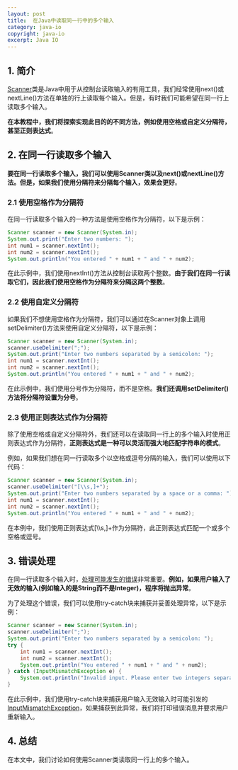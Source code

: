 ```yaml
---
layout: post
title:  在Java中读取同一行中的多个输入
category: java-io
copyright: java-io
excerpt: Java IO
---
```


## 1. 简介

[Scanner](https://www.baeldung.com/java-scanner)类是Java中用于从控制台读取输入的有用工具，我们经常使用next()或nextLine()方法在单独的行上读取每个输入。但是，有时我们可能希望在同一行上读取多个输入。

**在本教程中，我们将探索实现此目的的不同方法，例如使用空格或自定义分隔符，甚至正则表达式**。

## 2. 在同一行读取多个输入

**要在同一行读取多个输入，我们可以使用Scanner类以及next()或nextLine()方法。但是，如果我们使用分隔符来分隔每个输入，效果会更好**。

### 2.1 使用空格作为分隔符

在同一行读取多个输入的一种方法是使用空格作为分隔符，以下是示例：

```java
Scanner scanner = new Scanner(System.in);
System.out.print("Enter two numbers: ");
int num1 = scanner.nextInt();
int num2 = scanner.nextInt();
System.out.println("You entered " + num1 + " and " + num2);
```

在此示例中，我们使用nextInt()方法从控制台读取两个整数。**由于我们在同一行读取它们，因此我们使用空格作为分隔符来分隔这两个整数**。

### 2.2 使用自定义分隔符

如果我们不想使用空格作为分隔符，我们可以通过在Scanner对象上调用setDelimiter()方法来使用自定义分隔符，以下是示例：

```java
Scanner scanner = new Scanner(System.in);
scanner.useDelimiter(";");
System.out.print("Enter two numbers separated by a semicolon: ");
int num1 = scanner.nextInt();
int num2 = scanner.nextInt();
System.out.println("You entered " + num1 + " and " + num2);
```

在此示例中，我们使用分号作为分隔符，而不是空格。**我们还调用setDelimiter()方法将分隔符设置为分号**。

### 2.3 使用正则表达式作为分隔符

除了使用空格或自定义分隔符外，我们还可以在读取同一行上的多个输入时使用正则表达式作为分隔符，**正则表达式是一种可以灵活而强大地匹配字符串的模式**。

例如，如果我们想在同一行读取多个以空格或逗号分隔的输入，我们可以使用以下代码：

```java
Scanner scanner = new Scanner(System.in);
scanner.useDelimiter("[\\s,]+");
System.out.print("Enter two numbers separated by a space or a comma: ");
int num1 = scanner.nextInt();
int num2 = scanner.nextInt();
System.out.println("You entered " + num1 + " and " + num2);
```

在本例中，我们使用正则表达式[\\\\s,\]+作为分隔符，此正则表达式匹配一个或多个空格或逗号。

## 3. 错误处理

在同一行读取多个输入时，[处理可能发生的错误](https://www.baeldung.com/java-exceptions)非常重要。**例如，如果用户输入了无效的输入(例如输入的是String而不是Integer)，程序将抛出异常**。

为了处理这个错误，我们可以使用try-catch块来捕获并妥善处理异常，以下是示例：

```java
Scanner scanner = new Scanner(System.in);
scanner.useDelimiter(";");
System.out.print("Enter two numbers separated by a semicolon: ");
try {
    int num1 = scanner.nextInt();
    int num2 = scanner.nextInt();
    System.out.println("You entered " + num1 + " and " + num2);
} catch (InputMismatchException e) {
    System.out.println("Invalid input. Please enter two integers separated by a semicolon.");
}
```

在此示例中，我们使用try-catch块来捕获用户输入无效输入时可能引发的[InputMismatchException](https://www.baeldung.com/java-scanner-integer#when-the-input-is-in-an-invalid-number-format)，如果捕获到此异常，我们将打印错误消息并要求用户重新输入。

## 4. 总结

在本文中，我们讨论如何使用Scanner类读取同一行上的多个输入。